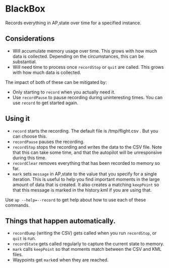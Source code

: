 # BlackBox

Records everything in AP,state over time for a specified instance.

## Considerations

* Will accumulate memory usage over time. This grows with how much data is collected. Depending on the circumstances, this can be substantial.
* Will need time to process once `recordStop` or `quit` are called. This grows with how much data is collected.

The impact of both of these can be mitigated by:

* Only starting to `record` when you actually need it.
* Use `recordPause` to pause recording during uninteresting times. You can use `record` to get started again.

## Using it

* `record` starts the recording. The default file is /tmp/flight.csv . But you can choose this.
* `recordPause` pauses the recording.
* `recordStop` stops the recording and writes the data to the CSV file. Note that this can take some time, and that the autopilot will be unresponsive during this time.
* `recordClear` removes everything that has been recorded to memory so far.
* `mark` sets `message` in AP,state to the value that you specify for a single iteration. This is useful to help you find important moments in the large amount of data that is created. It also creates a matching `keepPoint` so that this message is marked in the history.kml if you are using that.

Use `ap --help=--record` to get help about how to use each of these commands.

## Things that happen automatically.

* `recordDump` (writing the CSV) gets called when you run `recordStop`, or `quit` is run.
* `recordState` gets called regularly to capture the current state to memory.
* `mark` calls `keepPoint` so that moments match between the CSV and KML files.
* Waypoints get `mark`ed when they are reached.
